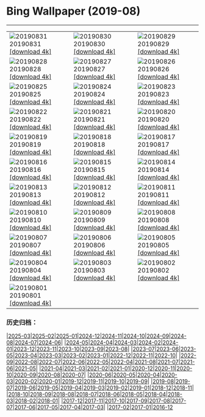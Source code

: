 # Bing Wallpaper (2019-08)
**************

<table><tr><td><img class="wallpaper" src="https://www.bing.com/th?id=OHR.Castelbouc_ZH-CN1475157551_1920x1080.jpg" alt="20190831"> 20190831 <a class="wallpaper_link" href="https://www.bing.com/th?id=OHR.Castelbouc_ZH-CN1475157551_UHD.jpg">[download 4k]</a></td><td><img class="wallpaper" src="https://www.bing.com/th?id=OHR.Slackers_ZH-CN1408656264_1920x1080.jpg" alt="20190830"> 20190830 <a class="wallpaper_link" href="https://www.bing.com/th?id=OHR.Slackers_ZH-CN1408656264_UHD.jpg">[download 4k]</a></td><td><img class="wallpaper" src="https://www.bing.com/th?id=OHR.AsburyParkNJ_ZH-CN1353073841_1920x1080.jpg" alt="20190829"> 20190829 <a class="wallpaper_link" href="https://www.bing.com/th?id=OHR.AsburyParkNJ_ZH-CN1353073841_UHD.jpg">[download 4k]</a></td></tr><tr><td><img class="wallpaper" src="https://www.bing.com/th?id=OHR.HardeeCoFair_ZH-CN8647295545_1920x1080.jpg" alt="20190828"> 20190828 <a class="wallpaper_link" href="https://www.bing.com/th?id=OHR.HardeeCoFair_ZH-CN8647295545_UHD.jpg">[download 4k]</a></td><td><img class="wallpaper" src="https://www.bing.com/th?id=OHR.CorsiniGardens_ZH-CN8547012221_1920x1080.jpg" alt="20190827"> 20190827 <a class="wallpaper_link" href="https://www.bing.com/th?id=OHR.CorsiniGardens_ZH-CN8547012221_UHD.jpg">[download 4k]</a></td><td><img class="wallpaper" src="https://www.bing.com/th?id=OHR.Krakatoa_ZH-CN8471800710_1920x1080.jpg" alt="20190826"> 20190826 <a class="wallpaper_link" href="https://www.bing.com/th?id=OHR.Krakatoa_ZH-CN8471800710_UHD.jpg">[download 4k]</a></td></tr><tr><td><img class="wallpaper" src="https://www.bing.com/th?id=OHR.ParrotsIndia_ZH-CN8386276023_1920x1080.jpg" alt="20190825"> 20190825 <a class="wallpaper_link" href="https://www.bing.com/th?id=OHR.ParrotsIndia_ZH-CN8386276023_UHD.jpg">[download 4k]</a></td><td><img class="wallpaper" src="https://www.bing.com/th?id=OHR.WinnatsPass_ZH-CN8251326840_1920x1080.jpg" alt="20190824"> 20190824 <a class="wallpaper_link" href="https://www.bing.com/th?id=OHR.WinnatsPass_ZH-CN8251326840_UHD.jpg">[download 4k]</a></td><td><img class="wallpaper" src="https://www.bing.com/th?id=OHR.AugustBears_ZH-CN8159736622_1920x1080.jpg" alt="20190823"> 20190823 <a class="wallpaper_link" href="https://www.bing.com/th?id=OHR.AugustBears_ZH-CN8159736622_UHD.jpg">[download 4k]</a></td></tr><tr><td><img class="wallpaper" src="https://www.bing.com/th?id=OHR.FarmlandLandscape_ZH-CN8021236701_1920x1080.jpg" alt="20190822"> 20190822 <a class="wallpaper_link" href="https://www.bing.com/th?id=OHR.FarmlandLandscape_ZH-CN8021236701_UHD.jpg">[download 4k]</a></td><td><img class="wallpaper" src="https://www.bing.com/th?id=OHR.DubaiFountain_ZH-CN7944507087_1920x1080.jpg" alt="20190821"> 20190821 <a class="wallpaper_link" href="https://www.bing.com/th?id=OHR.DubaiFountain_ZH-CN7944507087_UHD.jpg">[download 4k]</a></td><td><img class="wallpaper" src="https://www.bing.com/th?id=OHR.MaraRiverCrossing_ZH-CN6598585392_1920x1080.jpg" alt="20190820"> 20190820 <a class="wallpaper_link" href="https://www.bing.com/th?id=OHR.MaraRiverCrossing_ZH-CN6598585392_UHD.jpg">[download 4k]</a></td></tr><tr><td><img class="wallpaper" src="https://www.bing.com/th?id=OHR.FinlandCamping_ZH-CN6418764403_1920x1080.jpg" alt="20190819"> 20190819 <a class="wallpaper_link" href="https://www.bing.com/th?id=OHR.FinlandCamping_ZH-CN6418764403_UHD.jpg">[download 4k]</a></td><td><img class="wallpaper" src="https://www.bing.com/th?id=OHR.Feringasee_ZH-CN6335425001_1920x1080.jpg" alt="20190818"> 20190818 <a class="wallpaper_link" href="https://www.bing.com/th?id=OHR.Feringasee_ZH-CN6335425001_UHD.jpg">[download 4k]</a></td><td><img class="wallpaper" src="https://www.bing.com/th?id=OHR.MagdalenCave_ZH-CN6279630125_1920x1080.jpg" alt="20190817"> 20190817 <a class="wallpaper_link" href="https://www.bing.com/th?id=OHR.MagdalenCave_ZH-CN6279630125_UHD.jpg">[download 4k]</a></td></tr><tr><td><img class="wallpaper" src="https://www.bing.com/th?id=OHR.DrinkingNectar_ZH-CN6196689688_1920x1080.jpg" alt="20190816"> 20190816 <a class="wallpaper_link" href="https://www.bing.com/th?id=OHR.DrinkingNectar_ZH-CN6196689688_UHD.jpg">[download 4k]</a></td><td><img class="wallpaper" src="https://www.bing.com/th?id=OHR.GoldRushYukon_ZH-CN6132080652_1920x1080.jpg" alt="20190815"> 20190815 <a class="wallpaper_link" href="https://www.bing.com/th?id=OHR.GoldRushYukon_ZH-CN6132080652_UHD.jpg">[download 4k]</a></td><td><img class="wallpaper" src="https://www.bing.com/th?id=OHR.SmogenSweden_ZH-CN0457682922_1920x1080.jpg" alt="20190814"> 20190814 <a class="wallpaper_link" href="https://www.bing.com/th?id=OHR.SmogenSweden_ZH-CN0457682922_UHD.jpg">[download 4k]</a></td></tr><tr><td><img class="wallpaper" src="https://www.bing.com/th?id=OHR.HornedAnole_ZH-CN0388959247_1920x1080.jpg" alt="20190813"> 20190813 <a class="wallpaper_link" href="https://www.bing.com/th?id=OHR.HornedAnole_ZH-CN0388959247_UHD.jpg">[download 4k]</a></td><td><img class="wallpaper" src="https://www.bing.com/th?id=OHR.MartianSouthPole_ZH-CN0324422893_1920x1080.jpg" alt="20190812"> 20190812 <a class="wallpaper_link" href="https://www.bing.com/th?id=OHR.MartianSouthPole_ZH-CN0324422893_UHD.jpg">[download 4k]</a></td><td><img class="wallpaper" src="https://www.bing.com/th?id=OHR.AmboseliHerd_ZH-CN0249135007_1920x1080.jpg" alt="20190811"> 20190811 <a class="wallpaper_link" href="https://www.bing.com/th?id=OHR.AmboseliHerd_ZH-CN0249135007_UHD.jpg">[download 4k]</a></td></tr><tr><td><img class="wallpaper" src="https://www.bing.com/th?id=OHR.TRNPThunderstorm_ZH-CN0178957327_1920x1080.jpg" alt="20190810"> 20190810 <a class="wallpaper_link" href="https://www.bing.com/th?id=OHR.TRNPThunderstorm_ZH-CN0178957327_UHD.jpg">[download 4k]</a></td><td><img class="wallpaper" src="https://www.bing.com/th?id=OHR.TrianaBridge_ZH-CN0107319931_1920x1080.jpg" alt="20190809"> 20190809 <a class="wallpaper_link" href="https://www.bing.com/th?id=OHR.TrianaBridge_ZH-CN0107319931_UHD.jpg">[download 4k]</a></td><td><img class="wallpaper" src="https://www.bing.com/th?id=OHR.KluaneAspen_ZH-CN0028056280_1920x1080.jpg" alt="20190808"> 20190808 <a class="wallpaper_link" href="https://www.bing.com/th?id=OHR.KluaneAspen_ZH-CN0028056280_UHD.jpg">[download 4k]</a></td></tr><tr><td><img class="wallpaper" src="https://www.bing.com/th?id=OHR.LinyantiLeopard_ZH-CN9934758728_1920x1080.jpg" alt="20190807"> 20190807 <a class="wallpaper_link" href="https://www.bing.com/th?id=OHR.LinyantiLeopard_ZH-CN9934758728_UHD.jpg">[download 4k]</a></td><td><img class="wallpaper" src="https://www.bing.com/th?id=OHR.qixi_ZH-CN3534017617_1920x1080.jpg" alt="20190806"> 20190806 <a class="wallpaper_link" href="https://www.bing.com/th?id=OHR.qixi_ZH-CN3534017617_UHD.jpg">[download 4k]</a></td><td><img class="wallpaper" src="https://www.bing.com/th?id=OHR.WhiteStorksNest_ZH-CN9809680903_1920x1080.jpg" alt="20190805"> 20190805 <a class="wallpaper_link" href="https://www.bing.com/th?id=OHR.WhiteStorksNest_ZH-CN9809680903_UHD.jpg">[download 4k]</a></td></tr><tr><td><img class="wallpaper" src="https://www.bing.com/th?id=OHR.ApostleIslands_ZH-CN9543695883_1920x1080.jpg" alt="20190804"> 20190804 <a class="wallpaper_link" href="https://www.bing.com/th?id=OHR.ApostleIslands_ZH-CN9543695883_UHD.jpg">[download 4k]</a></td><td><img class="wallpaper" src="https://www.bing.com/th?id=OHR.SwiftFox_ZH-CN9413097062_1920x1080.jpg" alt="20190803"> 20190803 <a class="wallpaper_link" href="https://www.bing.com/th?id=OHR.SwiftFox_ZH-CN9413097062_UHD.jpg">[download 4k]</a></td><td><img class="wallpaper" src="https://www.bing.com/th?id=OHR.UhuRLP_ZH-CN5421658032_1920x1080.jpg" alt="20190802"> 20190802 <a class="wallpaper_link" href="https://www.bing.com/th?id=OHR.UhuRLP_ZH-CN5421658032_UHD.jpg">[download 4k]</a></td></tr><tr><td><img class="wallpaper" src="https://www.bing.com/th?id=OHR.CrummockWater_ZH-CN9317792500_1920x1080.jpg" alt="20190801"> 20190801 <a class="wallpaper_link" href="https://www.bing.com/th?id=OHR.CrummockWater_ZH-CN9317792500_UHD.jpg">[download 4k]</a></td><td></td><td></td></tr></table>

### 历史归档：

|[2025-03](/../2025-03/2025-03.md)|[2025-02](/../2025-02/2025-02.md)|[2025-01](/../2025-01/2025-01.md)|[2024-12](/../2024-12/2024-12.md)|[2024-11](/../2024-11/2024-11.md)|[2024-10](/../2024-10/2024-10.md)|[2024-09](/../2024-09/2024-09.md)|[2024-08](/../2024-08/2024-08.md)|[2024-07](/../2024-07/2024-07.md)|[2024-06](/../2024-06/2024-06.md)|
|[2024-05](/../2024-05/2024-05.md)|[2024-04](/../2024-04/2024-04.md)|[2024-03](/../2024-03/2024-03.md)|[2024-02](/../2024-02/2024-02.md)|[2024-01](/../2024-01/2024-01.md)|[2023-12](/../2023-12/2023-12.md)|[2023-11](/../2023-11/2023-11.md)|[2023-10](/../2023-10/2023-10.md)|[2023-09](/../2023-09/2023-09.md)|[2023-08](/../2023-08/2023-08.md)|
|[2023-07](/../2023-07/2023-07.md)|[2023-06](/../2023-06/2023-06.md)|[2023-05](/../2023-05/2023-05.md)|[2023-04](/../2023-04/2023-04.md)|[2023-03](/../2023-03/2023-03.md)|[2023-02](/../2023-02/2023-02.md)|[2023-01](/../2023-01/2023-01.md)|[2022-12](/../2022-12/2022-12.md)|[2022-11](/../2022-11/2022-11.md)|[2022-10](/../2022-10/2022-10.md)|
|[2022-09](/../2022-09/2022-09.md)|[2022-08](/../2022-08/2022-08.md)|[2022-07](/../2022-07/2022-07.md)|[2022-06](/../2022-06/2022-06.md)|[2022-05](/../2022-05/2022-05.md)|[2022-04](/../2022-04/2022-04.md)|[2021-08](/../2021-08/2021-08.md)|[2021-07](/../2021-07/2021-07.md)|[2021-06](/../2021-06/2021-06.md)|[2021-05](/../2021-05/2021-05.md)|
|[2021-04](/../2021-04/2021-04.md)|[2021-03](/../2021-03/2021-03.md)|[2021-02](/../2021-02/2021-02.md)|[2021-01](/../2021-01/2021-01.md)|[2020-12](/../2020-12/2020-12.md)|[2020-11](/../2020-11/2020-11.md)|[2020-10](/../2020-10/2020-10.md)|[2020-09](/../2020-09/2020-09.md)|[2020-08](/../2020-08/2020-08.md)|[2020-07](/../2020-07/2020-07.md)|
|[2020-06](/../2020-06/2020-06.md)|[2020-05](/../2020-05/2020-05.md)|[2020-04](/../2020-04/2020-04.md)|[2020-03](/../2020-03/2020-03.md)|[2020-02](/../2020-02/2020-02.md)|[2020-01](/../2020-01/2020-01.md)|[2019-12](/../2019-12/2019-12.md)|[2019-11](/../2019-11/2019-11.md)|[2019-10](/../2019-10/2019-10.md)|[2019-09](/../2019-09/2019-09.md)|
|[2019-08](/2019-08.md)|[2019-07](/../2019-07/2019-07.md)|[2019-06](/../2019-06/2019-06.md)|[2019-05](/../2019-05/2019-05.md)|[2019-04](/../2019-04/2019-04.md)|[2019-03](/../2019-03/2019-03.md)|[2019-02](/../2019-02/2019-02.md)|[2019-01](/../2019-01/2019-01.md)|[2018-12](/../2018-12/2018-12.md)|[2018-11](/../2018-11/2018-11.md)|
|[2018-10](/../2018-10/2018-10.md)|[2018-09](/../2018-09/2018-09.md)|[2018-08](/../2018-08/2018-08.md)|[2018-07](/../2018-07/2018-07.md)|[2018-06](/../2018-06/2018-06.md)|[2018-05](/../2018-05/2018-05.md)|[2018-04](/../2018-04/2018-04.md)|[2018-03](/../2018-03/2018-03.md)|[2018-02](/../2018-02/2018-02.md)|[2018-01](/../2018-01/2018-01.md)|
|[2017-12](/../2017-12/2017-12.md)|[2017-11](/../2017-11/2017-11.md)|[2017-10](/../2017-10/2017-10.md)|[2017-09](/../2017-09/2017-09.md)|[2017-08](/../2017-08/2017-08.md)|[2017-07](/../2017-07/2017-07.md)|[2017-06](/../2017-06/2017-06.md)|[2017-05](/../2017-05/2017-05.md)|[2017-04](/../2017-04/2017-04.md)|[2017-03](/../2017-03/2017-03.md)|
|[2017-02](/../2017-02/2017-02.md)|[2017-01](/../2017-01/2017-01.md)|[2016-12](/../2016-12/2016-12.md)